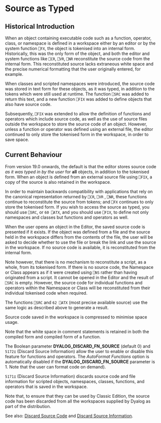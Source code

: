 <h1 class="heading"><span class="name">Source as Typed</span></h1>

## Historical Introduction

When an object containing executable code such as a function, operator, class, or namespace is defined in a workspace either by an editor or by the system function `⎕FX`, the object is tokenised into an internal form. Historically, this was the only form of the object, and both the editor and system functions like `⎕CR`, `⎕VR`, `⎕NR` reconstitute the source code from the internal form. This reconstituted source lacks extraneous white space and the precise numerical formatting that the user originally entered, for example.

When classes and scripted namespaces were introduced, the source code was stored in text form for these objects, as it was typed, in addition to the tokens which were still used at runtime. The function `⎕SRC` was added to return this text, and a new function `⎕FIX` was added to define objects that also have source code.

Subsequently, `⎕FIX` was extended to allow the definition of functions and operators which include source code, as well as the use of source files outside the workspace to store the source code of an object. However, unless a function or operator was defined using an external file, the editor continued to only store the tokenised form in the workspace, in order to save space.

## Current Behaviour

From version 19.0 onwards, the default is that the editor stores source code *as it was typed in by the user* for **all** objects, in addition to the tokenised form. When an object is defined from an external source file using `⎕FIX`, a copy of the source is also retained in the workspace.

In order to maintain backwards compatibility with applications that rely on the canonical representation returned by `⎕CR`, `⎕VR` , `⎕NR`, these functions continue to reconstitute the source from tokens; and `⎕FX` continues to only store the tokenised form. If you wish to access the source as typed, you should use `⎕SRC`, or `60 ⎕ATX`, and you should use `⎕FIX`, to define not only namespaces and classes but functions and operators as well.

When the user opens an object in the Editor, the saved source code is presented if it exists. If the object was defined from a file and the source held in the workspace differs from the contents of the file, the user will be asked to decide whether to use the file or break the link and use the source in the workspace. If no source code is available, it is reconstituted from the internal form.

Note however, that there is no mechanism to reconstitute a script, as a whole, from its tokenised form. If there is no source code, the Namespace or Class appears as if it were created using `⎕NS` rather than having originated from a script. It cannot be opened in the Editor and the result of `⎕SRC` is empty. However, the source code for individual functions and operators within the Namespace or Class will be reconstituted from their individual tokenised code when required.

The functions `⎕SRC` and `62 ⎕ATX` (most precise available source) use the same logic as described above to generate a result.

Source code saved in the workspace is compressed to minimise space usage.

Note that the white space in comment statements is retained in both the compiled form and compiled form of a function.

The Boolean parameter **DYALOG_DISCARD_FN_SOURCE**  (default 0) and `5172⌶` (Discard Source Information) allow the user to enable or disable this feature for functions and operators. The *AutoFormat Functions* option is automatically disabled if the **DYALOG_DISCARD_FN_SOURCE** parameter is 1. Note that the user can format code on demand).

`5171⌶` (Discard Source Information) discards source code and file information for scripted objects, namespaces, classes, functions, and operators that is saved in the workspace.

Note that, to ensure that they can be used by Classic Edition, the source code has been discarded from all the workspaces supplied by Dyalog as part of the distribution.

See also: [Discard Source Code](../../language-reference-guide/primitive-operators/i-beam/discard-source-code) and [Discard Source Information](../../language-reference-guide/primitive-operators/i-beam/discard-source-information).
